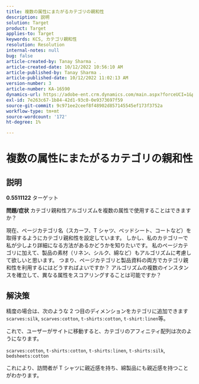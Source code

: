 ```yaml
---
title: 複数の属性にまたがるカテゴリの親和性
description: 説明
solution: Target
product: Target
applies-to: Target
keywords: KCS, カテゴリ親和性
resolution: Resolution
internal-notes: null
bug: false
article-created-by: Tanay Sharma .
article-created-date: 10/12/2022 10:56:10 AM
article-published-by: Tanay Sharma .
article-published-date: 10/12/2022 11:02:13 AM
version-number: 3
article-number: KA-16590
dynamics-url: https://adobe-ent.crm.dynamics.com/main.aspx?forceUCI=1&pagetype=entityrecord&etn=knowledgearticle&id=3df49f79-1c4a-ed11-bba2-0022480868ff
exl-id: 7e263c67-1b84-42d1-93c0-0e9373697f59
source-git-commit: 9c971ee2ceef8f48902d857145545ef173f3752a
workflow-type: tm+mt
source-wordcount: '172'
ht-degree: 1%

---
```


# 複数の属性にまたがるカテゴリの親和性

## 説明

<b>0.5511122</b>
ターゲット


<b>問題/症状</b>
カテゴリ親和性アルゴリズムを複数の属性で使用することはできますか？

現在、ページカテゴリ名（スカーフ、T シャツ、ベッドシート、コートなど）を取得するようにカテゴリ親和性を設定しています。 しかし、私のカテゴリーで私が少しより詳細になる方法があるかどうかを知りたいです。 私のページカテゴリに加えて、製品の素材（リネン、シルク、綿など）もアルゴリズムに考慮して欲しいと思います。 つまり、ページカテゴリと製品資料の両方でカテゴリ親和性を利用するにはどうすればよいですか？ アルゴリズムの複数のインスタンスを確立して、異なる属性をスコアリングすることは可能ですか？


## 解決策


精度の場合は、次のような 2 つ目のディメンションをカテゴリに追加できます `scarves:silk`, `scarves:cotton`, `t-shirts:cotton`, `t-shirt:linen`等。

これで、ユーザーがサイトに移動すると、カテゴリのアフィニティ配列は次のようになります。

`scarves:cotton`, `t-shirts:cotton`, `t-shirts:linen`, `t-shirts:silk`, `bedsheets:cotton`

これにより、訪問者が T シャツに親近感を持ち、綿製品にも親近感を持つことがわかります。
